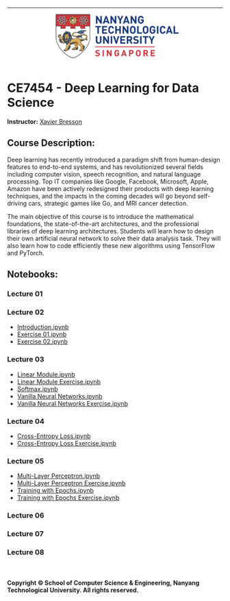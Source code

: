 |![image](https://github.com/NTU-CCA/CE7454/blob/master/logo.png)|
|---|
# CE7454 - Deep Learning for Data Science

**Instructor:** [Xavier Bresson](https://www.ntu.edu.sg/home/xbresson/)

## Course Description:

Deep learning has recently introduced a paradigm shift from human-design features to end-to-end systems, and has revolutionized several fields including computer vision, speech recognition, and natural language processing. Top IT companies like Google, Facebook, Microsoft, Apple, Amazon have been actively redesigned their products with deep learning techniques, and the impacts in the coming decades will go beyond self-driving cars, strategic games like Go, and MRI cancer detection.

The main objective of this course is to introduce the mathematical foundations, the state-of-the-art architectures, and the professional libraries of deep learning architectures. Students will learn how to design their own artificial neural network to solve their data analysis task. They will also learn how to code efficiently these new algorithms using TensorFlow and PyTorch.

## Notebooks:

### Lecture 01

### Lecture 02
- [Introduction.ipynb]()
- [Exercise 01.ipynb]()
- [Exercise 02.ipynb]()

### Lecture 03
- [Linear Module.ipynb]()
- [Linear Module Exercise.ipynb]()
- [Softmax.ipynb]()
- [Vanilla Neural Networks.ipynb]()
- [Vanilla Neural Networks Exercise.ipynb]()

### Lecture 04
- [Cross-Entropy Loss.ipynb]()
- [Cross-Entropy Loss Exercise.ipynb]()

### Lecture 05
- [Multi-Layer Perceptron.ipynb]()
- [Multi-Layer Perceptron Exercise.ipynb]()
- [Training with Epochs.ipynb]()
- [Training with Epochs Exercise.ipynb]()

### Lecture 06

### Lecture 07

### Lecture 08

<br>

#### Copyright © School of Computer Science & Engineering, Nanyang Technological University. All rights reserved.
